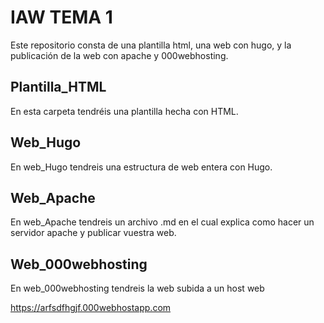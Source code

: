 #  IAW TEMA 1

Este repositorio consta de una plantilla html, una web con hugo, y la publicación de la web  con apache y 000webhosting.


## Plantilla_HTML

En esta carpeta tendréis una plantilla hecha con HTML.

##  Web_Hugo

En web_Hugo tendreis una estructura de web entera con Hugo.

## Web_Apache

En web_Apache tendreis un archivo .md en el cual explica como hacer un servidor apache y publicar vuestra web.

## Web_000webhosting

En web_000webhosting tendreis la web subida a un host web

https://arfsdfhgjf.000webhostapp.com
